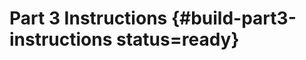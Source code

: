 # Part 3 Instructions {#build-part3-instructions status=ready}


<!--
**Expected Time**: 5 hours


In this phase, strip and tin all of your parts, so that in latter phases they can be joined together.  
- Notes:
    - Sometimes parts will have wires already tinned out-of-the-box by the manufacturer (i.e. pre-tinned). You can identify this by: 1) the "shininess" of the tip of a wire and 2) the inability to fray the wire strands of the tip of a wire. However, such tinning is often ineffective. Cut off any pre-tinned tips, then strip and tin the part yourself.

<col3 figure-caption="Parts Need Tinning" class="labels-row1">
    <span style="text-align:center">Part Name</span>  <span style="text-align:center">Amount</span>  <span style="text-align:center">After Tinning Picture</span>
    <span style="text-align:center">ESC</span> <span style="text-align:center">4</span>  <span style="text-align:center"><img src="photos/tinned_esc_2.jpg" width="250" /></span>
    <span style="text-align:center">Motor</span> <span style="text-align:center">4</span> <span style="text-align:center"><img src="photos/tinned_motor.jpg" width="250" /></span>
</col3>

## Solder wires onto ESC pads

In this section, you will prepare your ESCs. Each ESC has 3 pads labeled A, B, and C. The labels are on the bottom of the ESC:

<figure>
    <figcaption>Pad Letters</figcaption>
    <img style='width:400px' src="photos/ABC_pads_on_ESC.jpg"/>
</figure>


1) Gather the following parts:

See: 4 ESCs

See: Heat Shrinks (recommend 13mm width)

See: 12 pieces of wire (recommend 4 red, 4 yellow, and 4 blue - each 3in. length)

2) For each ESC:

1. Use your fingers (or small wire cutters) to *very carefully* remove excess material from each ESC pad.

<figure class="flow-subfigures">  
    <figcaption>Clean ESC Pads</figcaption>
    <figure>
        <figcaption>Excess Material on ESC Pads</figcaption>
        <img style='width:200px' src="photos/ESC_pads_unclean_inked.jpg"/>
    </figure>
    <figure>  
        <figcaption>After Removing the Excess Material</figcaption>
        <img style='width:200px' src="photos/ESC_pads_clean_inked.jpg"/>
    </figure>
</figure>


2. Strip one end of a red wire. Wrap solder around the exposed strands, especially around the tip of the wire. DO NOT tin the wrapped solder.

3. Using long-nosed pliers, lightly push the wrapped wire end onto pad A.

<figure>
    <figcaption>Wire Pushed onto Pad</figcaption>
    <img style='width:400px' src="photos/wire_pushed_onto_esc_pad_inked.jpg"/>
</figure>


4. Use a soldering iron to simultaneously melt the wrapped solder into the wire and pad A. The best way to do this is to place the edge of the soldering iron tip against the left-hand side of the pad - thus touching both the pad and the wire. Smooth out the melted solder by carrying the soldering iron from the left-hand side to the top, then down the right-hand side of the pad. If needed, repeat the motion back-and-forth or focus on any side (i.e. left, top, right) of the joint.


<figure>  
    <figcaption>Solder onto ESC Pads</figcaption>
    <figure>
        <figcaption>Motion 1</figcaption>
        <img style='width:280px' src="photos/solder_onto_pad_motion_1_inked.jpg"/>
    </figure>
    <figure>  
        <figcaption>Motion 2</figcaption>
        <img style='width:280px' src="photos/solder_onto_pad_motion_2_inked.jpg"/>
    </figure>
    <figure>  
        <figcaption>Motion 3</figcaption>
        <img style='width:280px' src="photos/solder_onto_pad_motion_3_inked.jpg"/>
    </figure>
</figure>

5. Lightly pull the wire soldered to the pad and verify it stays on. If it does, melt the rest of the wrapped solder into the wire (i.e. tin it).

6. Repeat the previous four steps for the other pads, specifically a yellow wire on pad B and a blue wire on pad C.

   NOTE: the wire colors are purely our convention. Feel free to use other colors if needed.

7. Do a [connectivity check](https://docs.duckietown.org/daffy/opmanual_sky/out/build_multimeter.html) between each pair of soldered wires (recommend doing this now instead of in checkoff later). The multimeter *should* **not** beep, otherwise there is a short between the pair; if the multimeter does hold a continuous beep, then you will need to fix the short by removing any excess solder forming a bridge between the problematic pair of wires.

<figure>  
    <figcaption>Connectivity Check on Wires</figcaption>
    <figure>
        <figcaption>RY Check</figcaption>
        <img style='width:300px' src="photos/conn_check_RY.jpg"/>
    </figure>
    <figure>  
        <figcaption>RB Check</figcaption>
        <img style='width:300px' src="photos/conn_check_RB.jpg"/>
    </figure>
    <figure>  
        <figcaption>YB Check</figcaption>
        <img style='width:300px' src="photos/conn_check_YB.jpg"/>
    </figure>
</figure>


8. Put a heat shrink over the ESC. The heat shrink should cover (length-wise) the exposed soldered wires on one end and half the ESC on the other end. Apply heat to shrink the heat shrink.

<figure class="flow-subfigures">  
    <figcaption>Put Heat Shrinks on ESCs</figcaption>
    <figure>
        <figcaption>A Prepared ESC</figcaption>
        <img style='width:220px' src="photos/colorful_esc.jpg"/>
    </figure>
    <figure>  
        <figcaption>A Prepared ESC with Heat Shrinks</figcaption>
        <img style='width:220px' src="photos/colorful_esc_shrinkwrap2.jpg"/>
    </figure>
</figure>  

9. Strip and tin all wires of the completed ESC (if not already done). This effectively amounts to stripping and tinning the other end of the red, yellow, and blue wires.

## Solder bullet connectors

Before beginning this section, please refer to a bullet connector soldering [tutorial](https://youtu.be/3oBy-jV9ajE).    

NOTE: You can use any setup to hold the bullet connector, so long as the setup is not thermally conductive.

1. Gather the following parts:

See: 4 completed ESCs

See: 4 motors

See: 12 bullet connectors, female

See: 12 bullet connectors, male

See: Heat shrinks (recommend 4mm in width)

2. For each ESC:

    1. Solder a female bullet connector to each of the 3 ESC wires (i.e. red, yellow, blue).

    2. Put a heat shrink over each solder joint. For female connectors: the heat shrink should cover the solder joint on one end and run the entire length of the bullet connector. Apply heat to shrink the heat shrink.

<figure>  
    <figcaption>Put Heat Shrinks on Female Bullet Connectors</figcaption>
    <figure>
        <figcaption>Female Bullet Connectors on ESCs (Ignore color of wires)</figcaption>
        <img style='width:250px' src="photos/bullet_connectors_in_esc.jpg"/>
    </figure>
    <figure>  
        <figcaption>Female Bullet Connector with Heat Shrinks</figcaption>
        <img style='width:250px' src="photos/ESC_bullet_connectors_heat_shrinked.jpg"/>
    </figure>
</figure>  

3. For each motor:

    1. Solder a male bullet connector to each of the motor's wires.

    2. Put a heat shrink over each solder joint. For male connectors: the heat shrink should cover the solder joint on one end and run only the short length of the cylindrical part. Apply heat to shrink the heat shrink.

<figure>  
    <figcaption>Put Heat Shrinks on Male Bullet Connectors</figcaption>
    <figure>
        <figcaption>Male Bullet Connectors on Motor wires</figcaption>
        <img style='width:250px' src="photos/motor_with_bullet_connectors.jpg"/>
    </figure>
    <figure>  
        <figcaption>Male Bullet Connector with Heat Shrinks</figcaption>
        <img style='width:250px' src="photos/motor_bullet_connector_heat_shrinked.jpg"/>
    </figure>
</figure>     

<div class='check' markdown="1">

Visually inspect each ESC and verify that the heat shrinks are on properly; there should be no exposed wires and each heat shrink should be a tight fit.

- Visually inspect that each of the following is stripped and tinned: 4 ESCs, 4 motors

- Do a [connectivity check](https://docs.duckietown.org/daffy/opmanual_sky/out/build_multimeter.html) on the XT60 connector cable; verify there is no short between the red and black wire.

- Do a [connectivity check](https://docs.duckietown.org/daffy/opmanual_sky/out/build_multimeter.html) on each ESC; for each ESC, verify there are no shorts between any two wires you soldered.

</div>


## Solder ESCs to the PDB

An ESC (i.e. Electronic Speed Control) is a component which requires power. It takes this power and provides a variable amount of it to a motor; since a motor's RPM depends on how much power it gets, an ESC can control how fast a motor spins by controlling how much power it supplies the motor.

1) Solder each of your 4 ESCs to the PDB.   

<figure>
    <figcaption>ESCs Soldered to PDB</figcaption>
    <img style='width:400px' src="photos/added_bec.jpg"/>
</figure>


Note: Do **not** solder the wires flat against the PDB - solder them at ~40&deg; angle. If you solder them flat, then you will not be able to fit the PDB into the drone frame.   


## Solder battery monitor leads to the PDB

1) Solder the 6 inch red and black wires to the PDB. Due to limited PDB pads, you will need to solder onto another pair of wires, e.g. BEC wires. The red wire should connect to a positive (+) pad and the brown wire should connect to a negative (-) pad.

Note: these wires are soldered so they go across the PDB, toward where the flight controller will be mounted. Also, please ignore that in this photo, the PDB is in the drone frame.

<figure>
    <figcaption>Battery Monitor Lead Soldered to PDB</figcaption>
    <img style='width:300px' src="photos/battery-wires.png"/>
</figure>


Note: While trying to solder on these wires, you may accidentally unsolder the existing wires from the PDB. We recommend temporarily holding down the existing wires with long-nose pliers, tape, or helping hands.  


## Solder pins to the flight controller

1) solder the short edge of the straight pins to the flight controller.

Note: Be sure that direction you solder the pins into the board is exactly as shown in the images

<figure>  
    <figcaption>Solder FC Pins</figcaption>
    <figure>
        <figcaption>View 1</figcaption>
        <img style='width:250px' src="photos/fc-view-1.png"/>
    </figure>
    <figure>  
        <figcaption>View 2</figcaption>
        <img style='width:250px' src="photos/fc-view-2.png"/>
    </figure>
</figure>

## Solder the battery monitor leads to the flight controller

1) Tin and solder the battery leads to the flight controller as shown in the image

<figure>  
    <figcaption>View 2</figcaption>
    <img style='width:250px' src="photos/battery-leads.png"/>
</figure>


## Attach parts to drone frame

This section will cover attaching the first set of items to the drone frame.

Before beginning, verify the PDB is completely soldered with all necessary parts (as covered in previous sections).

Note: the flight controller is not shown in these images; however, don't be alarmed that your build is incorrect. For now, just move the flight controller as you are working so it is not in the way. In the next section, you will attach the flight controller to the drone frame.

For reference, here are the motor directions with respect to the frame:

<figure>
    <figcaption>Motor Directions on Drone</figcaption>
    <img style='width:400px' src="photos/motor_directions.png"/>
</figure>


1. Gather the following:
    - Drone frame
    - Completed PDB
    - 4 motors (2 CW, 2 CCW)
    - Velcro
    - 4 standoffs
    - 12 black screws (in motors box, **not** drone frame box)

2. Place the drone frame on a flat surface so that the back is facing you.

<figure>
    <figcaption>Orientation of Drone Frame</figcaption>
    <img style='width:350px' src="photos/drone_frame_labeled_orientation.jpg"/>
</figure>

3. Feed the velcro through the center of the drone frame. Make sure the fuzzy side is facing down.

<figure>
    <figcaption>Velcro through Drone Frame</figcaption>
    <img style='width:350px' src="photos/velcro_in_frame.jpg"/>
</figure>

4. Screw a black screw into each of the standoffs.

<figure>
    <figcaption>Putting Screws in Standoffs</figcaption>
    <img style='width:200px' src="photos/standoffs_with_screws.png"/>
</figure>

5. Place the completed PDB into the center of the drone frame. For each of the 4 corner screw holes of the PDB, screw a standoff through the hole and into the drone frame. Note that the drone frame doesn't have screw grooves for the standoffs - you will create these grooves by lightly applying downward force while screwing.

<figure class="flow-subfigures">  
    <figcaption>Put PDB on Drone Frame</figcaption>
    <figure>
        <figcaption>Applying Downward Force</figcaption>
        <img style='height:297px' src="photos/putting_standoffs_in_frame.jpg"/>
    </figure>
    <figure>  
        <figcaption>PDB Secured in Drone Frame</figcaption>
        <img style='height:297px' src="photos/pdb_in_drone_frame.jpg"/>
    </figure>
</figure>  

6. Attach CW motors to the bottom-right and top-left of the drone frame, using 2 black screws for each attachment.

<figure class="flow-subfigures">  
    <figcaption>Attaching CW Motors</figcaption>
    <figure>
        <figcaption>Top View</figcaption>
        <img style='height:297px' src="photos/attach_cw_motors_to_frame_inked.jpg"/>
    </figure>
    <figure>  
        <figcaption>Bottom View</figcaption>
        <img style='height:297px' src="photos/motor_bottom.png"/>
    </figure>
</figure>  

7. Attach CCW motors to the bottom-left and top-right of the drone frame, using 2 black screws for each attachment.

<figure class="flow-subfigures">  
    <figcaption>Attaching CCW Motors</figcaption>
    <figure>
        <figcaption>Top View</figcaption>
        <img style='height:297px' src="photos/attach_ccw_motors_to_frame_inked.jpg"/>
    </figure>
    <figure>  
        <figcaption>Bottom View</figcaption>
        <img style='height:297px' src="photos/motor_bottom.png"/>
    </figure>
</figure>  

8. For each motor, connect its male bullect connectors to the female bullet connectors of the ESC in the motor's corner (e.g. top-left motor connects to top-left ESC). Any connection order will suffice for now, as you will be able to change them in a latter phase.

<figure>
    <figcaption>Connecting Bullet Connectors</figcaption>
    <img style='width:350px' src="photos/connecting_bullet_connectors.jpg"/>
</figure>

## Checkoff

- Visually inspect the drone to verify the following:

  - All red wires connected to the PDB are connected to positive (+) pads

  - All black wires connected to the PDB are connected to negative (-) pads

  - The wires on the IN side - **NOT** the OUT side - of the BEC are soldered to the PDB

  - For the battery monitor lead: the red wire is connected to a positive (+) pad while the brown wire is connected to a negative (-) pad

- Do a [connectivity check](https://docs.duckietown.org/daffy/opmanual_sky/out/build_multimeter.html) on the PDB; verify there is:

  - a short between any positive (+) pad and any other positive (+) pad

  - a short between any negative (-) pad and any other negative (-) pad

  - **no short** between any positive (+) pad and any negative (-) pad

- **ONLY** if the connectivity check passed, do a [DC voltage check](https://docs.duckietown.org/daffy/opmanual_sky/out/build_multimeter.html) on the PDB; plug in a 12V battery and verify there is:

  - ~0V between any positive (+) pad and any other positive (+) pad

  - ~0V between any negative (-) pad and any other negative (-) pad

  - ~12V between any positive (+) pad and any negative (-) pad.

  NOTE: If the battery is X volts instead of 12 volts (e.g. 10), then the multimeter will show X volts instead of 12 volts.

- **ONLY** if the DC voltage check passed, re-connect a battery to your drone and verify the following:

  - The ESCs emitted a quick succession of 3 beeps.

  - The bottom of the drone frame is illuminating, due to the LEDs on the bottom of the PDB. -->
